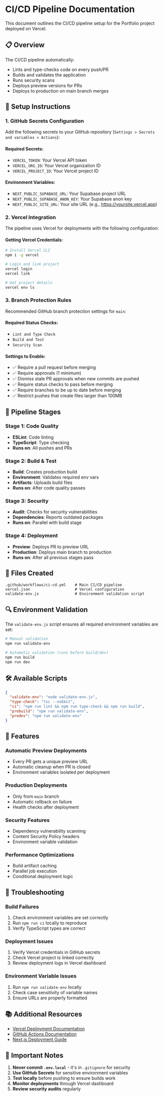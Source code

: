 # CI/CD Pipeline Documentation

This document outlines the CI/CD pipeline setup for the Portfolio project deployed on Vercel.

## 📋 Overview

The CI/CD pipeline automatically:
- Lints and type-checks code on every push/PR
- Builds and validates the application
- Runs security scans
- Deploys preview versions for PRs
- Deploys to production on main branch merges

## 🔧 Setup Instructions

### 1. GitHub Secrets Configuration

Add the following secrets to your GitHub repository (`Settings > Secrets and variables > Actions`):

#### Required Secrets:
- `VERCEL_TOKEN`: Your Vercel API token
- `VERCEL_ORG_ID`: Your Vercel organization ID
- `VERCEL_PROJECT_ID`: Your Vercel project ID

#### Environment Variables:
- `NEXT_PUBLIC_SUPABASE_URL`: Your Supabase project URL
- `NEXT_PUBLIC_SUPABASE_ANON_KEY`: Your Supabase anon key
- `NEXT_PUBLIC_SITE_URL`: Your site URL (e.g., https://yoursite.vercel.app)

### 2. Vercel Integration

The pipeline uses Vercel for deployments with the following configuration:

#### Getting Vercel Credentials:
```bash
# Install Vercel CLI
npm i -g vercel

# Login and link project
vercel login
vercel link

# Get project details
vercel env ls
```

### 3. Branch Protection Rules

Recommended GitHub branch protection settings for `main`:

#### Required Status Checks:
- `Lint and Type Check`
- `Build and Test`
- `Security Scan`

#### Settings to Enable:
- ✅ Require a pull request before merging
- ✅ Require approvals (1 minimum)
- ✅ Dismiss stale PR approvals when new commits are pushed
- ✅ Require status checks to pass before merging
- ✅ Require branches to be up to date before merging
- ✅ Restrict pushes that create files larger than 100MB

## 🚀 Pipeline Stages

### Stage 1: Code Quality
- **ESLint**: Code linting
- **TypeScript**: Type checking
- **Runs on**: All pushes and PRs

### Stage 2: Build & Test
- **Build**: Creates production build
- **Environment**: Validates required env vars
- **Artifacts**: Uploads build files
- **Runs on**: After code quality passes

### Stage 3: Security
- **Audit**: Checks for security vulnerabilities
- **Dependencies**: Reports outdated packages
- **Runs on**: Parallel with build stage

### Stage 4: Deployment
- **Preview**: Deploys PR to preview URL
- **Production**: Deploys main branch to production
- **Runs on**: After all previous stages pass

## 📁 Files Created

```
.github/workflows/ci-cd.yml    # Main CI/CD pipeline
vercel.json                    # Vercel configuration
validate-env.js                # Environment validation script
```

## 🔍 Environment Validation

The `validate-env.js` script ensures all required environment variables are set:

```bash
# Manual validation
npm run validate-env

# Automatic validation (runs before build/dev)
npm run build
npm run dev
```

## 🛠️ Available Scripts

```json
{
  "validate-env": "node validate-env.js",
  "type-check": "tsc --noEmit", 
  "ci": "npm run lint && npm run type-check && npm run build",
  "prebuild": "npm run validate-env",
  "predev": "npm run validate-env"
}
```

## 🌟 Features

### Automatic Preview Deployments
- Every PR gets a unique preview URL
- Automatic cleanup when PR is closed
- Environment variables isolated per deployment

### Production Deployments
- Only from `main` branch
- Automatic rollback on failure
- Health checks after deployment

### Security Features
- Dependency vulnerability scanning
- Content Security Policy headers
- Environment variable validation

### Performance Optimizations
- Build artifact caching
- Parallel job execution
- Conditional deployment logic

## 🔧 Troubleshooting

### Build Failures
1. Check environment variables are set correctly
2. Run `npm run ci` locally to reproduce
3. Verify TypeScript types are correct

### Deployment Issues
1. Verify Vercel credentials in GitHub secrets
2. Check Vercel project is linked correctly
3. Review deployment logs in Vercel dashboard

### Environment Variable Issues
1. Run `npm run validate-env` locally
2. Check case sensitivity of variable names
3. Ensure URLs are properly formatted

## 📚 Additional Resources

- [Vercel Deployment Documentation](https://vercel.com/docs/deployments/overview)
- [GitHub Actions Documentation](https://docs.github.com/en/actions)
- [Next.js Deployment Guide](https://nextjs.org/docs/deployment)

## 🚨 Important Notes

1. **Never commit `.env.local`** - it's in `.gitignore` for security
2. **Use GitHub Secrets** for sensitive environment variables
3. **Test locally** before pushing to ensure builds work
4. **Monitor deployments** through Vercel dashboard
5. **Review security audits** regularly
